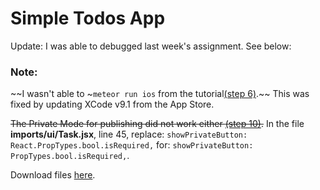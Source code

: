# Simple Todos App

Update: I was able to debugged last week's assignment. See below:

### Note:

~~I wasn't able to ~`meteor run ios` from the tutorial[(step 6)](https://www.meteor.com/tutorials/react/running-on-mobile).~~
This was fixed by updating XCode v9.1 from the App Store.

~~The Private Mode for publishing did not work either [(step 10)](https://www.meteor.com/tutorials/react/publish-and-subscribe).~~
In the file **imports/ui/Task.jsx**, line 45, replace: `showPrivateButton: React.PropTypes.bool.isRequired,` for: `showPrivateButton: PropTypes.bool.isRequired,`.

Download files [here](https://github.com/margaritayong/code-literacy/raw/master/week_08/simple-todos/simple-todos.zip).
